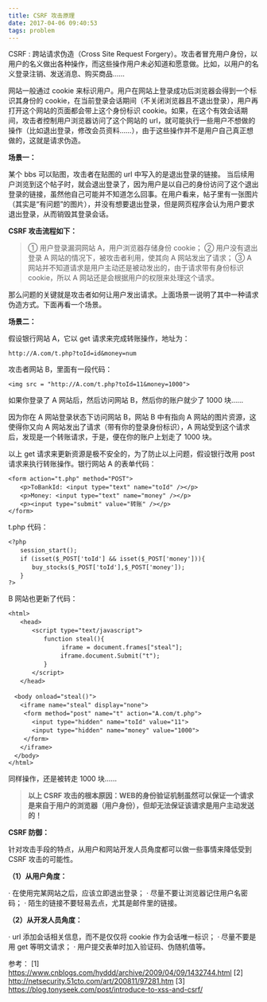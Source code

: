 ```yaml
---
title: CSRF 攻击原理
date: 2017-04-06 09:40:53
tags: problem
---
```


CSRF : 跨站请求伪造（Cross Site Request Forgery）。攻击者冒充用户身份，以用户的名义做出各种操作，而这些操作用户未必知道和愿意做。比如，以用户的名义登录注销、发送消息、购买商品……

<!-- more -->

网站一般通过 cookie 来标识用户。用户在网站上登录成功后浏览器会得到一个标识其身份的 cookie，在当前登录会话期间（不关闭浏览器且不退出登录），用户再打开这个网站的页面都会带上这个身份标识 cookie。如果，在这个有效会话期间，攻击者控制用户浏览器访问了这个网站的 url，就可能执行一些用户不想做的操作（比如退出登录，修改会员资料……），由于这些操作并不是用户自己真正想做的，这就是请求伪造。

**场景一：**

某个 bbs 可以贴图，攻击者在贴图的 url 中写入的是退出登录的链接。 当后续用户浏览到这个帖子时，就会退出登录了，因为用户是以自己的身份访问了这个退出登录的链接，虽然他自己可能并不知道怎么回事。在用户看来，帖子里有一张图片（其实是“有问题”的图片），并没有想要退出登录，但是网页程序会认为用户要求退出登录，从而销毁其登录会话。

**CSRF 攻击流程如下：**

> ① 用户登录漏洞网站 A，用户浏览器存储身份 cookie；
> ② 用户没有退出登录 A 网站的情况下，被攻击者利用，使其向 A 网站发出了请求；
> ③ A 网站并不知道请求是用户主动还是被动发出的，由于请求带有身份标识 cookie，所以 A 网站还是会根据用户的权限来处理这个请求。

那么问题的关键就是攻击者如何让用户发出请求。上面场景一说明了其中一种请求伪造方式。下面再看一个场景。

**场景二：**

假设银行网站 A，它以 get 请求来完成转账操作，地址为：

```
http://A.com/t.php?toId=id&money=num
```

攻击者网站 B，里面有一段代码：

```
<img src = "http://A.com/t.php?toId=11&money=1000">
```

如果你登录了 A 网站后，然后访问网站 B，然后你的账户就少了 1000 块……

因为你在 A 网站登录状态下访问网站 B，网站 B 中有指向 A 网站的图片资源，这使得你又向 A 网站发出了请求（带有你的登录身份标识），A 网站受到这个请求后，发现是一个转账请求，于是，便在你的账户上划走了 1000 块。

以上 get 请求来更新资源是极不安全的，为了防止以上问题，假设银行改用 post 请求来执行转账操作。银行网站 A 的表单代码：

```
<form action="t.php" method="POST">
　　<p>ToBankId: <input type="text" name="toId" /></p>
　　<p>Money: <input type="text" name="money" /></p>
　　<p><input type="submit" value="转账" /></p>
</form>
```

t.php 代码：

```
<?php
　　session_start();
　　if (isset($_POST['toId'] && isset($_POST['money'])){
　　　　buy_stocks($_POST['toId'],$_POST['money']);
　　}
?>
```

B 网站也更新了代码：

```
<html>
　　<head>
　　　　<script type="text/javascript">
　　　　　　function steal(){
          　　　iframe = document.frames["steal"];
　　     　　   iframe.document.Submit("t");
　　　　　　}
　　　　</script>
　　</head>

　<body onload="steal()">
　　<iframe name="steal" display="none">
　　 <form method="post" name="t" action="A.com/t.php">
　　　　<input type="hidden" name="toId" value="11">
　　　　<input type="hidden" name="money" value="1000">
　　 </form>
　　</iframe>
　</body>
</html>
```

同样操作，还是被转走 1000 块……

> **以上 CSRF 攻击的根本原因：WEB的身份验证机制虽然可以保证一个请求是来自于用户的浏览器（用户身份），但却无法保证该请求是用户主动发送的！**

**CSRF 防御：**

针对攻击手段的特点，从用户和网站开发人员角度都可以做一些事情来降低受到 CSRF 攻击的可能性。

**（1）从用户角度：**

· 在使用完某网站之后，应该立即退出登录；
· 尽量不要让浏览器记住用户名密码；
· 陌生的链接不要轻易去点，尤其是邮件里的链接。

**（2）从开发人员角度：**

· url 添加会话相关信息，而不是仅仅将 cookie 作为会话唯一标识；
· 尽量不要是用 get 等明文请求；
· 用户提交表单时加入验证码、伪随机值等。




参考：
[1] https://www.cnblogs.com/hyddd/archive/2009/04/09/1432744.html
[2] http://netsecurity.51cto.com/art/200811/97281.htm
[3] https://blog.tonyseek.com/post/introduce-to-xss-and-csrf/
